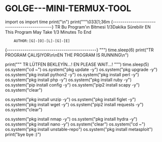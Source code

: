 # GOLGE---MINI-TERMUX-TOOL
import os
import time 
print("\n")
print("""\033[1;36m
{----------------------------------------------}
 TR Bu Program'ın Bitmesi 1/3Dakika Sürebilir
 EN This Program May Take 1/3 Minutes To End

        AUTHOR:[G]-[Ö]-[L]-[G]-[E]
           
{----------------------------------------------}
""")
time.sleep(6)
print("TR PROGRAM ÇALIŞIYOR\n\nEN THE PROGRAM IS RUNNING\n")

print("""
TR LÜTFEN BEKLEYİN...!
EN PLEASE WAIT...!
""")
time.sleep(5)
os.system("cd ~")
os.system("pkg update -y")
os.system("pkg upgrade -y")
os.system("pkg install  python2 -y")
os.system("pkg install perl -y")
os.system("pkg install php -y")
os.system("pkg install ruby -y")
os.system("pip install config -y")
os.system("pip2 install scapy -y")
os.system("clear")

os.system("pkg install unzip -y")
os.system("pkg install figlet -y")
os.system("pkg install wget -y")
os.system("pip2 install requests -y")
os.system("clear")

os.system("pkg install nmap -y")
os.system("pkg install hydra -y")
os.system("pkg install nano -y")
os.system("clear")
os.system("cd ~")
os.system("pkg install unstable-repo")
os.system("pkg install metasploit")
print("bye bye :)")
